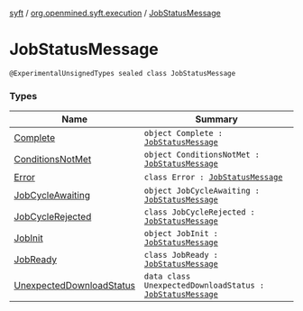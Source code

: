 [syft](../../index.md) / [org.openmined.syft.execution](../index.md) / [JobStatusMessage](./index.md)

# JobStatusMessage

`@ExperimentalUnsignedTypes sealed class JobStatusMessage`

### Types

| Name | Summary |
|---|---|
| [Complete](-complete.md) | `object Complete : `[`JobStatusMessage`](./index.md) |
| [ConditionsNotMet](-conditions-not-met.md) | `object ConditionsNotMet : `[`JobStatusMessage`](./index.md) |
| [Error](-error/index.md) | `class Error : `[`JobStatusMessage`](./index.md) |
| [JobCycleAwaiting](-job-cycle-awaiting.md) | `object JobCycleAwaiting : `[`JobStatusMessage`](./index.md) |
| [JobCycleRejected](-job-cycle-rejected/index.md) | `class JobCycleRejected : `[`JobStatusMessage`](./index.md) |
| [JobInit](-job-init.md) | `object JobInit : `[`JobStatusMessage`](./index.md) |
| [JobReady](-job-ready/index.md) | `class JobReady : `[`JobStatusMessage`](./index.md) |
| [UnexpectedDownloadStatus](-unexpected-download-status/index.md) | `data class UnexpectedDownloadStatus : `[`JobStatusMessage`](./index.md) |
